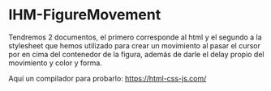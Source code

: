 # IHM-FigureMovement
Tendremos 2 documentos, el primero corresponde al html y el segundo a la stylesheet que hemos utilizado para crear un movimiento al pasar el cursor por en cima del contenedor de la figura, además de darle el delay propio del movimiento y color y forma.

Aquí un compilador para probarlo:
https://html-css-js.com/
